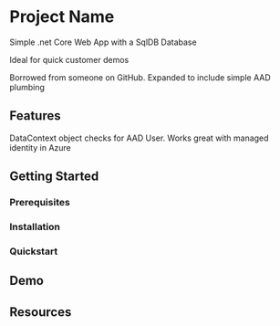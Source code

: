 # Project Name

Simple .net Core Web App with a SqlDB Database

Ideal for quick customer demos

Borrowed from someone on GitHub. Expanded to include simple AAD plumbing

## Features

DataContext object checks for AAD User.
Works great with managed identity in Azure

## Getting Started

### Prerequisites

### Installation

### Quickstart

## Demo

## Resources

